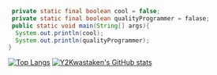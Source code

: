 ```java
 private static final boolean cool = false;
 private static final boolean qualityProgrammer = falase;
 public static void main(String[] args){
  System.out.println(cool);
  System.out.println(qualityProgrammer);
}
```
[![Top Langs](https://github-readme-stats.vercel.app/api/top-langs/?username=Y2Kwastaken=compact)](https://github.com/y2kwastaken/github-readme-stats)
[![Y2Kwastaken's GitHub stats](https://github-readme-stats.vercel.app/api?username=Y2Kwastaken)](https://github.com/y2kwastaken/github-readme-stats)

